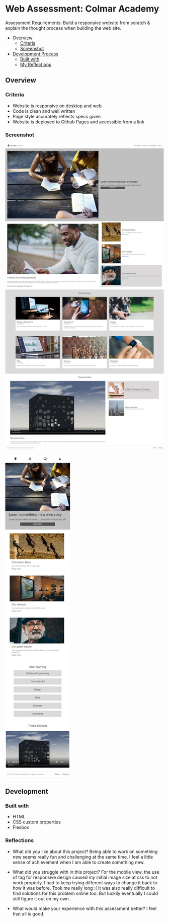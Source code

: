 # Web Assessment: Colmar Academy

Assessment Requirements: 
Build a responsive website from scratch & explain the thought process when building the web site.

- [Overview](#overview)
  - [Criteria](#criteria)
  - [Screenshot](#screenshot)
- [Development Process](#development)
  - [Built with](#built-with)
  - [My Reflections](#Reflections)

## Overview

### Criteria
- Website is responsive on desktop and web
- Code is clean and well written
- Page style accurately reflects specs given
- Website is deployed to Github Pages and accessible from a link

### Screenshot

![desktop version](./desktop.jpg)

![mobile version](./mobile.jpg)

## Development

### Built with

- HTML
- CSS custom properties
- Flexbox

### Reflections

- What did you like about this project?
Being able to work on something new seems really fun and challenging at the same time. I feel a little sense of achievement when I am able to create something new.

- What did you struggle with in this project?
For the mobile view, the use of <picture> tag for responsive design caused my initial image size at css to not work properly. I had to keep trying different ways to change it back to how it was before. Took me really long :( It was also really difficult to find solutions for this problem online too. But luckily eventually I could still figure it out on my own. 

- What would make your experience with this assessment better?
I feel that all is good.
